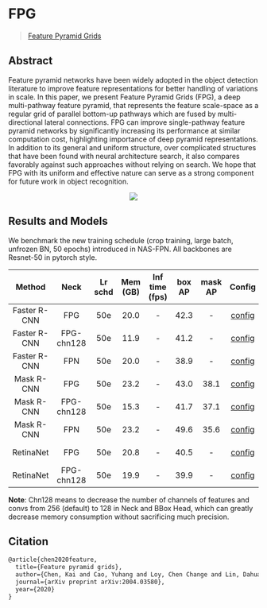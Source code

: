 # FPG

> [Feature Pyramid Grids](https://arxiv.org/abs/2004.03580)

<!-- [ALGORITHM] -->

## Abstract

Feature pyramid networks have been widely adopted in the object detection literature to improve feature representations for better handling of variations in scale. In this paper, we present Feature Pyramid Grids (FPG), a deep multi-pathway feature pyramid, that represents the feature scale-space as a regular grid of parallel bottom-up pathways which are fused by multi-directional lateral connections. FPG can improve single-pathway feature pyramid networks by significantly increasing its performance at similar computation cost, highlighting importance of deep pyramid representations. In addition to its general and uniform structure, over complicated structures that have been found with neural architecture search, it also compares favorably against such approaches without relying on search. We hope that FPG with its uniform and effective nature can serve as a strong component for future work in object recognition.

<div align=center>
<img src="https://user-images.githubusercontent.com/40661020/143885611-85902399-2885-4a85-9126-9b9b7464ad08.png"/>
</div>

## Results and Models

We benchmark the new training schedule (crop training, large batch, unfrozen BN, 50 epochs) introduced in NAS-FPN.
All backbones are Resnet-50 in pytorch style.

|    Method    |    Neck    | Lr schd | Mem (GB) | Inf time (fps) | box AP | mask AP |                           Config                           |                                                                                                                                                                             Download                                                                                                                                                                             |
| :----------: | :--------: | :-----: | :------: | :------------: | :----: | :-----: | :--------------------------------------------------------: | :--------------------------------------------------------------------------------------------------------------------------------------------------------------------------------------------------------------------------------------------------------------------------------------------------------------------------------------------------------------: |
| Faster R-CNN |    FPG     |   50e   |   20.0   |       -        |  42.3  |    -    |    [config](./faster-rcnn_r50_fpg_crop640-50e_coco.py)     |        [model](https://download.openmmlab.com/mmdetection/v2.0/fpg/faster_rcnn_r50_fpg_crop640_50e_coco/faster_rcnn_r50_fpg_crop640_50e_coco_20220311_011856-74109f42.pth) \|               [log](https://download.openmmlab.com/mmdetection/v2.0/fpg/faster_rcnn_r50_fpg_crop640_50e_coco/faster_rcnn_r50_fpg_crop640_50e_coco_20220311_011856.log.json)        |
| Faster R-CNN | FPG-chn128 |   50e   |   11.9   |       -        |  41.2  |    -    | [config](./faster-rcnn_r50_fpg-chn128_crop640-50e_coco.py) | [model](https://download.openmmlab.com/mmdetection/v2.0/fpg/faster_rcnn_r50_fpg-chn128_crop640_50e_coco/faster_rcnn_r50_fpg-chn128_crop640_50e_coco_20220311_011857-9376aa9d.pth) \| [log](https://download.openmmlab.com/mmdetection/v2.0/fpg/faster_rcnn_r50_fpg-chn128_crop640_50e_coco/faster_rcnn_r50_fpg-chn128_crop640_50e_coco_20220311_011857.log.json) |
| Faster R-CNN |    FPN     |   50e   |   20.0   |       -        |  38.9  |    -    |    [config](./faster-rcnn_r50_fpn_crop640-50e_coco.py)     |        [model](https://download.openmmlab.com/mmdetection/v2.0/fpg/faster_rcnn_r50_fpn_crop640_50e_coco/faster_rcnn_r50_fpn_crop640_50e_coco_20220311_011857-be7c9f42.pth) \|               [log](https://download.openmmlab.com/mmdetection/v2.0/fpg/faster_rcnn_r50_fpn_crop640_50e_coco/faster_rcnn_r50_fpn_crop640_50e_coco_20220311_011857.log.json)        |
|  Mask R-CNN  |    FPG     |   50e   |   23.2   |       -        |  43.0  |  38.1   |     [config](./mask-rcnn_r50_fpg_crop640-50e_coco.py)      |          [model](https://download.openmmlab.com/mmdetection/v2.0/fpg/mask_rcnn_r50_fpg_crop640_50e_coco/mask_rcnn_r50_fpg_crop640_50e_coco_20220311_011857-233b8334.pth) \|                   [log](https://download.openmmlab.com/mmdetection/v2.0/fpg/mask_rcnn_r50_fpg_crop640_50e_coco/mask_rcnn_r50_fpg_crop640_50e_coco_20220311_011857.log.json)          |
|  Mask R-CNN  | FPG-chn128 |   50e   |   15.3   |       -        |  41.7  |  37.1   |  [config](./mask-rcnn_r50_fpg-chn128_crop640-50e_coco.py)  |   [model](https://download.openmmlab.com/mmdetection/v2.0/fpg/mask_rcnn_r50_fpg-chn128_crop640_50e_coco/mask_rcnn_r50_fpg-chn128_crop640_50e_coco_20220311_011859-043c9b4e.pth) \|     [log](https://download.openmmlab.com/mmdetection/v2.0/fpg/mask_rcnn_r50_fpg-chn128_crop640_50e_coco/mask_rcnn_r50_fpg-chn128_crop640_50e_coco_20220311_011859.log.json)   |
|  Mask R-CNN  |    FPN     |   50e   |   23.2   |       -        |  49.6  |  35.6   |     [config](./mask-rcnn_r50_fpn_crop640-50e_coco.py)      |          [model](https://download.openmmlab.com/mmdetection/v2.0/fpg/mask_rcnn_r50_fpn_crop640_50e_coco/mask_rcnn_r50_fpn_crop640_50e_coco_20220311_011855-a756664a.pth) \|                   [log](https://download.openmmlab.com/mmdetection/v2.0/fpg/mask_rcnn_r50_fpn_crop640_50e_coco/mask_rcnn_r50_fpn_crop640_50e_coco_20220311_011855.log.json)          |
|  RetinaNet   |    FPG     |   50e   |   20.8   |       -        |  40.5  |    -    |     [config](./retinanet_r50_fpg_crop640_50e_coco.py)      |          [model](https://download.openmmlab.com/mmdetection/v2.0/fpg/retinanet_r50_fpg_crop640_50e_coco/retinanet_r50_fpg_crop640_50e_coco_20220311_110809-b0bcf5f4.pth) \|                   [log](https://download.openmmlab.com/mmdetection/v2.0/fpg/retinanet_r50_fpg_crop640_50e_coco/retinanet_r50_fpg_crop640_50e_coco_20220311_110809.log.json)          |
|  RetinaNet   | FPG-chn128 |   50e   |   19.9   |       -        |  39.9  |    -    |  [config](./retinanet_r50_fpg-chn128_crop640_50e_coco.py)  |   [model](https://download.openmmlab.com/mmdetection/v2.0/fpg/retinanet_r50_fpg-chn128_crop640_50e_coco/retinanet_r50_fpg-chn128_crop640_50e_coco_20220313_104829-ee99a686.pth) \|     [log](https://download.openmmlab.com/mmdetection/v2.0/fpg/retinanet_r50_fpg-chn128_crop640_50e_coco/retinanet_r50_fpg-chn128_crop640_50e_coco_20220313_104829.log.json)   |

**Note**: Chn128 means to decrease the number of channels of features and convs from 256 (default) to 128 in
Neck and BBox Head, which can greatly decrease memory consumption without sacrificing much precision.

## Citation

```latex
@article{chen2020feature,
  title={Feature pyramid grids},
  author={Chen, Kai and Cao, Yuhang and Loy, Chen Change and Lin, Dahua and Feichtenhofer, Christoph},
  journal={arXiv preprint arXiv:2004.03580},
  year={2020}
}
```
